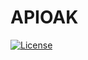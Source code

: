 # APIOAK

[![License](https://img.shields.io/badge/License-Apache%202.0-blue.svg)](https://github.com/apioak/apioak/blob/master/LICENSE)
 
